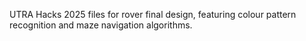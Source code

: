 UTRA Hacks 2025 files for rover final design, featuring colour pattern recognition and maze navigation algorithms. 
